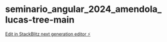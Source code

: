 # seminario_angular_2024_amendola_lucas-tree-main

[Edit in StackBlitz next generation editor ⚡️](https://stackblitz.com/~/github.com/lucasAmendola/seminario_angular_2024_amendola_lucas-tree-main)